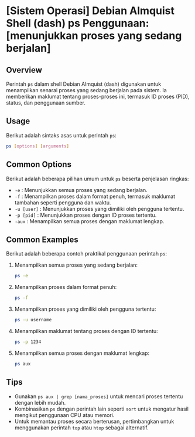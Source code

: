 # [Sistem Operasi] Debian Almquist Shell (dash) ps Penggunaan: [menunjukkan proses yang sedang berjalan]

## Overview
Perintah `ps` dalam shell Debian Almquist (dash) digunakan untuk menampilkan senarai proses yang sedang berjalan pada sistem. Ia memberikan maklumat tentang proses-proses ini, termasuk ID proses (PID), status, dan penggunaan sumber.

## Usage
Berikut adalah sintaks asas untuk perintah `ps`:

```bash
ps [options] [arguments]
```

## Common Options
Berikut adalah beberapa pilihan umum untuk `ps` beserta penjelasan ringkas:

- `-e` : Menunjukkan semua proses yang sedang berjalan.
- `-f` : Menampilkan proses dalam format penuh, termasuk maklumat tambahan seperti pengguna dan waktu.
- `-u [user]` : Menunjukkan proses yang dimiliki oleh pengguna tertentu.
- `-p [pid]` : Menunjukkan proses dengan ID proses tertentu.
- `-aux` : Menampilkan semua proses dengan maklumat lengkap.

## Common Examples
Berikut adalah beberapa contoh praktikal penggunaan perintah `ps`:

1. Menampilkan semua proses yang sedang berjalan:
    ```bash
    ps -e
    ```

2. Menampilkan proses dalam format penuh:
    ```bash
    ps -f
    ```

3. Menampilkan proses yang dimiliki oleh pengguna tertentu:
    ```bash
    ps -u username
    ```

4. Menampilkan maklumat tentang proses dengan ID tertentu:
    ```bash
    ps -p 1234
    ```

5. Menampilkan semua proses dengan maklumat lengkap:
    ```bash
    ps aux
    ```

## Tips
- Gunakan `ps aux | grep [nama_proses]` untuk mencari proses tertentu dengan lebih mudah.
- Kombinasikan `ps` dengan perintah lain seperti `sort` untuk mengatur hasil mengikut penggunaan CPU atau memori.
- Untuk memantau proses secara berterusan, pertimbangkan untuk menggunakan perintah `top` atau `htop` sebagai alternatif.